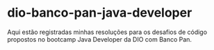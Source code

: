 # dio-banco-pan-java-developer

Aqui estão registradas minhas resoluções para os desafios de código propostos no bootcamp Java Developer da DIO com Banco Pan.
